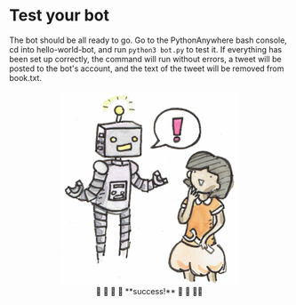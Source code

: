# Test your bot
The bot should be all ready to go. Go to the PythonAnywhere bash console, cd into hello-world-bot, and run ``python3 bot.py`` to test it. If everything has been set up correctly, the command will run without errors, a tweet will be posted to the bot's account, and the text of the tweet will be removed from book.txt.
<center><img src="robot2.jpg" height="350"><br>
  🌷 🌸 🌹 🌺  **success!** 🌺 🌹 🌸🌷
</center> 

